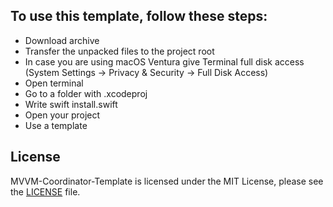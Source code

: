## To use this template, follow these steps:
- Download archive
- Transfer the unpacked files to the project root
- In case you are using macOS Ventura give Terminal full disk access (System Settings -> Privacy & Security -> Full Disk Access)
- Open terminal 
- Go to a folder with .xcodeproj
- Write swift install.swift
- Open your project
- Use a template

## License
MVVM-Coordinator-Template is licensed under the MIT License, please see the [LICENSE](LICENSE) file.
